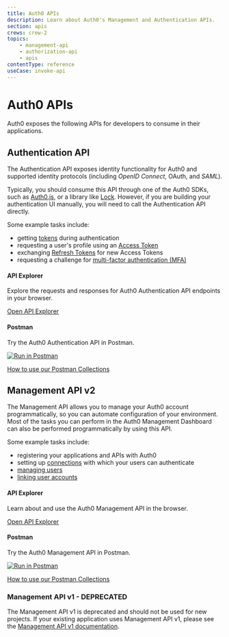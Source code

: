```yaml
---
title: Auth0 APIs
description: Learn about Auth0's Management and Authentication APIs.
section: apis
crews: crew-2
topics:
    - management-api
    - authorization-api
    - apis
contentType: reference
useCase: invoke-api
---
```

# Auth0 APIs

Auth0 exposes the following APIs for developers to consume in their applications.

## Authentication API

The Authentication API exposes identity functionality for Auth0 and supported identity protocols (including <dfn data-key="openid">OpenID Connect</dfn>, OAuth, and <dfn data-key="security-assertion-markup-language">SAML</dfn>). 

Typically, you should consume this API through one of the Auth0 SDKs, such as [Auth0.js](/libraries/auth0js), or a library like [Lock](/libraries/lock). However, if you are building your authentication UI manually, you will need to call the Authentication API directly.

Some example tasks include:

* getting [tokens](/tokens) during authentication
* requesting a user's profile using an [Access Token](/tokens/access-tokens)
* exchanging [Refresh Tokens](/tokens/concepts/refresh-token) for new Access Tokens
* requesting a challenge for [multi-factor authentication (MFA)](/multifactor-authentication)

<div class="api-info-wrapper">
  <div class="block-links">
    <div class="api-info">
      <div class="row">
        <div class="col-md-6">
          <div class="wrapper-left">
            <a href="/auth-api" class="illustration i-apiexplorer"></a>
            <h4>API Explorer</h4>
            <p>Explore the requests and responses for Auth0 Authentication API endpoints in your browser.</p>
            <p><a href="/auth-api">Open API Explorer</a></p>
          </div>
        </div>
        <div class="col-md-6">
          <div class="wrapper-right">
            <span href="#" class="illustration i-postman"></span>
            <h4>Postman</h4>
            <p>Try the Auth0 Authentication API in Postman.</p>
            <p><a href="https://app.getpostman.com/run-collection/90d43da958b7e910ff1a"><img src="https://run.pstmn.io/button.svg" alt="Run in Postman" /></a></p>
            <p><a href="/api/postman">How to use our Postman Collections</a></p>
          </div>
        </div>
      </div>
    </div>
  </div>
</div>

## Management API v2

The Management API allows you to manage your Auth0 account programmatically, so you can automate configuration of your environment. Most of the tasks you can perform in the Auth0 Management Dashboard can also be performed programmatically by using this API.

Some example tasks include:

* registering your applications and APIs with Auth0
* setting up [connections](/connections) with which your users can authenticate
* [managing users](/users)
* [linking user accounts](/link-accounts)

<div class="api-info-wrapper">
  <div class="block-links">
    <div class="api-info">
      <div class="row">
        <div class="col-md-6">
          <div class="wrapper-left">
            <a href="/api/v2" class="illustration i-apiexplorer"></a>
            <h4>API Explorer</h4>
            <p>Learn about and use the Auth0 Management API in the browser.</p>
            <p><a href="/api/v2">Open API Explorer</a></p>
          </div>
        </div>
        <div class="col-md-6">
          <div class="wrapper-right">
            <span href="#" class="illustration i-postman"></span>
            <h4>Postman</h4>
            <p>Try the Auth0 Management API in Postman.</p>
            <p><a href="https://app.getpostman.com/run-collection/b98c6e2ef2ba7ff59fe5"><img src="https://run.pstmn.io/button.svg" alt="Run in Postman" /></a></p>
            <p><a href="/api/postman">How to use our Postman Collections</a></p>
          </div>
        </div>
      </div>
    </div>
  </div>
</div>

### Management API v1 - DEPRECATED

The Management API v1 is deprecated and should not be used for new projects. If your existing application uses Management API v1, please see the [Management API v1 documentation](/api/management/v1).
